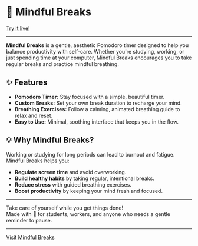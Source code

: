 # 🌱 Mindful Breaks

[Try it live!](https://tayyebasadaq.github.io/Mindful-Breaks/)

---

**Mindful Breaks** is a gentle, aesthetic Pomodoro timer designed to help you balance productivity with self-care. Whether you're studying, working, or just spending time at your computer, Mindful Breaks encourages you to take regular breaks and practice mindful breathing.

## ✨ Features

- **Pomodoro Timer:** Stay focused with a simple, beautiful timer.
- **Custom Breaks:** Set your own break duration to recharge your mind.
- **Breathing Exercises:** Follow a calming, animated breathing guide to relax and reset.
- **Easy to Use:** Minimal, soothing interface that keeps you in the flow.

## 💡 Why Mindful Breaks?

Working or studying for long periods can lead to burnout and fatigue. Mindful Breaks helps you:

- **Regulate screen time** and avoid overworking.
- **Build healthy habits** by taking regular, intentional breaks.
- **Reduce stress** with guided breathing exercises.
- **Boost productivity** by keeping your mind fresh and focused.

---

Take care of yourself while you get things done!  
Made with 💚 for students, workers, and anyone who needs a gentle reminder to pause.

---
[Visit Mindful Breaks](https://tayyebasadaq.github.io/Mindful-Breaks/)
